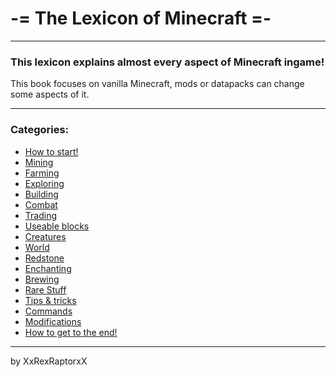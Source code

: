 # -= The Lexicon of Minecraft =-

----

### This lexicon explains almost every aspect of Minecraft ingame! 
This book focuses on vanilla Minecraft, mods or datapacks can change some aspects of it.

----

### Categories:

- [How to start!](start.md)
- [Mining](mining.md)
- [Farming](farming.md)
- [Exploring](exploring.md)
- [Building](building.md)
- [Combat](combat.md)
- [Trading](trading.md)
- [Useable blocks](useable_blocks.md)
- [Creatures](creatures.md)
- [World](world.md)
- [Redstone](redstone.md)
- [Enchanting](enchanting.md)
- [Brewing](brewing.md)
- [Rare Stuff](rare_stuff.md)
- [Tips & tricks](tips_tricks.md)
- [Commands](commands.md)
- [Modifications](modifications.md)
- [How to get to the end!](end.md)

----



by XxRexRaptorxX
